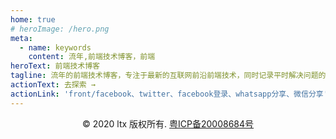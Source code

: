```yaml
---
home: true
# heroImage: /hero.png
meta:
  - name: keywords
    content: 流年,前端技术博客，前端
heroText: 前端技术博客
tagline: 流年的前端技术博客，专注于最新的互联网前沿前端技术，同时记录平时解决问题的笔记
actionText: 去探索 →
actionLink: 'front/facebook、twitter、facebook登录、whatsapp分享、微信分享'
---
```


<footer class="beian">
  <div class="copyright">
    © 2020 ltx 版权所有.
    <a href="http://www.beian.miit.gov.cn" rel="nofollow">粤ICP备20008684号</a><i/>
  </div>
</footer>

<style lang="scss">
.copyright{
  text-align: center;
}
</style>
